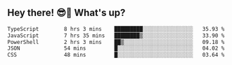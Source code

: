 ## Hey there! 😎👋 What's up?

<!--START_SECTION:waka-->

```txt
TypeScript        8 hrs 3 mins    █████████░░░░░░░░░░░░░░░░   35.93 %
JavaScript        7 hrs 35 mins   ████████▒░░░░░░░░░░░░░░░░   33.90 %
PowerShell        2 hrs 3 mins    ██▒░░░░░░░░░░░░░░░░░░░░░░   09.18 %
JSON              54 mins         █░░░░░░░░░░░░░░░░░░░░░░░░   04.02 %
CSS               48 mins         █░░░░░░░░░░░░░░░░░░░░░░░░   03.64 %
```

<!--END_SECTION:waka-->
